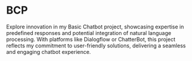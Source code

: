 # BCP
Explore innovation in my Basic Chatbot project, showcasing expertise in predefined responses and potential integration of natural language processing. With platforms like Dialogflow or ChatterBot, this project reflects my commitment to user-friendly solutions, delivering a seamless and engaging chatbot experience.

